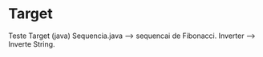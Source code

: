 # Target
Teste Target (java)
Sequencia.java --> sequencai de Fibonacci.
Inverter --> Inverte String.
